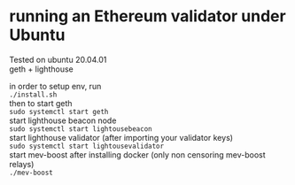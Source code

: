 # running an Ethereum validator under Ubuntu
Tested on ubuntu 20.04.01  
geth + lighthouse  
  
in order to setup env, run    
`./install.sh`  
then to start geth  
`sudo systemctl start geth`  
start lighthouse beacon node  
`sudo systemctl start lightousebeacon`  
start lighthouse validator (after importing your validator keys)  
`sudo systemctl start lightousevalidator`  
start mev-boost after installing docker (only non censoring mev-boost relays)  
`./mev-boost`  
